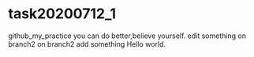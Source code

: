 # task20200712_1
github_my_practice
you can do better,believe yourself.
edit something on branch2
on branch2 add something Hello world.
